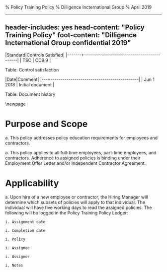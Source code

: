 % Policy Training Policy
% Dilligence Incternational Group
% April 2019

---
header-includes: yes
head-content: "Policy Training Policy"
foot-content: "Dilligence Incternational Group confidential 2019"
---

|Standard|Controls Satisfied|
|-------+--------------------------------------------|
| TSC | CC9.9 |

Table: Control satisfaction


|Date|Comment|
|---+--------------------------------------------|
| Jun 1 2018 | Initial document |

Table: Document history


\newpage

# Purpose and Scope

a. This policy addresses policy education requirements for employees and contractors. 

a. This policy applies to all full-time employees, part-time employees, and contractors. Adherence to assigned policies is binding under their Employment Offer Letter and/or Independent Contractor Agreement. 

# Applicability

a. Upon hire of a new employee or contractor, the Hiring Manager will determine which subsets of policies will apply to that individual. The individual will have five working days to read the assigned policies. The following will be logged in the Policy Training Policy Ledger:
    
    i. Assignment date
    
    i. Completion date
    
    i. Policy
    
    i. Assignee
    
    i. Assigner
    
    i. Notes


